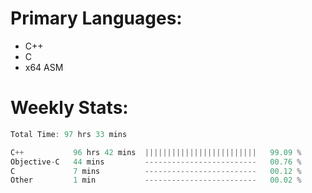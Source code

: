# Primary Languages:
- C++
- C
- x64 ASM

# Weekly Stats:
<!--START_SECTION:waka-->

```C++
Total Time: 97 hrs 33 mins

C++           96 hrs 42 mins  |||||||||||||||||||||||||   99.09 %
Objective-C   44 mins         -------------------------   00.76 %
C             7 mins          -------------------------   00.12 %
Other         1 min           -------------------------   00.02 %
```

<!--END_SECTION:waka-->


